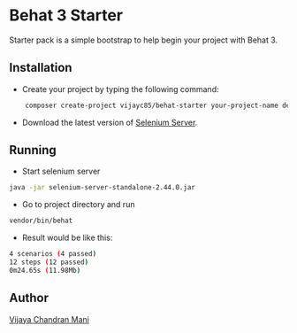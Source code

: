 Behat 3 Starter
===============
Starter pack is a simple bootstrap to help begin your project with Behat 3.

Installation
------------
* Create your project by typing the following command:

```sh
    composer create-project vijayc85/behat-starter your-project-name dev-master
```

* Download the latest version of [Selenium Server](http://docs.seleniumhq.org/download/).

Running
-------
* Start selenium server
```sh
java -jar selenium-server-standalone-2.44.0.jar 
```
* Go to project directory and run 

```sh
vendor/bin/behat
```
* Result would be like this:

```sh
4 scenarios (4 passed)
12 steps (12 passed)
0m24.65s (11.98Mb)
```

Author
-----
[Vijaya Chandran Mani](http://www.vijaycs85.com)
